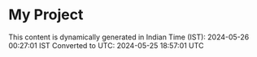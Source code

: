 # My Project

This content is dynamically generated in Indian Time (IST): 2024-05-26 00:27:01 IST
Converted to UTC: 2024-05-25 18:57:01 UTC
